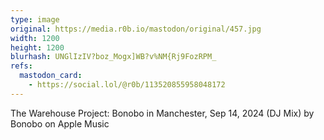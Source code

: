 ```yaml
---
type: image
original: https://media.r0b.io/mastodon/original/457.jpg
width: 1200
height: 1200
blurhash: UNGlIzIV?boz_Mogx]WB?v%NM{Rj9FozRPM_
refs:
  mastodon_card:
    - https://social.lol/@r0b/113520855958048172
---
```


The Warehouse Project: Bonobo in Manchester, Sep 14, 2024 (DJ Mix) by Bonobo on Apple Music
